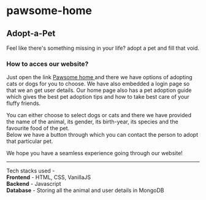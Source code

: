 # pawsome-home

## Adopt-a-Pet

Feel like there's something missing in your life? adopt a pet and fill that void.
<br>
### How to acces our website?

Just open the link <a href="https://652ec8d92260c34374f1ed14--idyllic-pudding-e25378.netlify.app/index.html"> Pawsome home </a> and there we have options of adopting cats or dogs for you to choose. We have also embedded a login page so that we an get user details. Our home page also has a pet adoption guide which gives the best pet adoption tips and how to take best care of your fluffy friends.

You can either choose to select dogs or cats and there we have provided the name of the animal, its gender, its birth-year, its species and the favourite food of the pet.<br>
Below we have a button through which you can contact the person to adopt that particular pet.

We hope you have a seamless experience going through our website!
<hr>
Tech stacks used -<br>
<strong>Frontend</strong> - HTML, CSS, VanillaJS<br>
<strong>Backend</strong> - Javascript<br>
<strong>Database</strong> - Storing all the animal and user details in MongoDB
